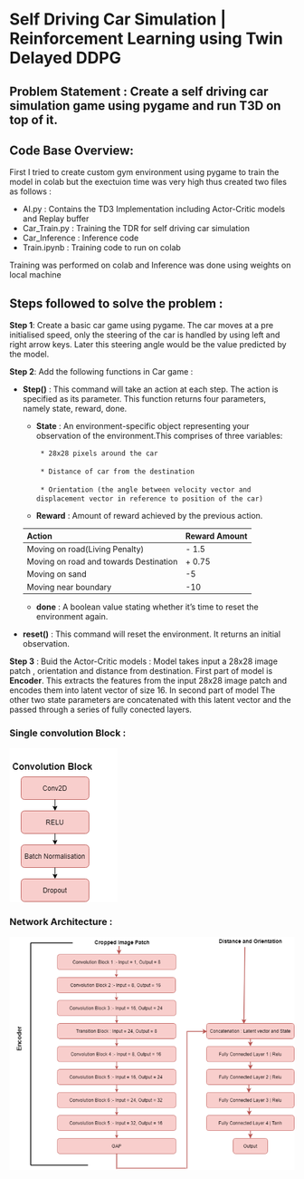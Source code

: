 # Self Driving Car Simulation | Reinforcement Learning using Twin Delayed DDPG

## Problem Statement : Create a self driving car simulation game using pygame and run T3D on top of it.

## Code Base Overview:


First I tried to create custom gym environment using pygame to train the model in colab but the exectuion time was very high thus created two files as follows :

* AI.py : Contains the TD3 Implementation including Actor-Critic models and Replay buffer
* Car_Train.py : Training the TDR for self driving car simulation
* Car_Inference : Inference code
* Train.ipynb : Training code to run on colab

Training was performed on colab and Inference was done using weights on local machine

## Steps followed to solve the problem :

__Step 1__: Create a basic car game using pygame. The car moves at a pre initialised speed, only the steering of the car is handled by using left and right arrow keys. Later this steering angle would be the value predicted by the model.

__Step 2__: Add the following functions in Car game :

* __Step()__ : This command will take an action at each step. The action is specified as its parameter. This function returns four parameters, namely state, reward, done.

  * __State__ : An environment-specific object representing your observation of the environment.This comprises of three variables:
  
         * 28x28 pixels around the car
         
         * Distance of car from the destination 
         
         * Orientation (the angle between velocity vector and displacement vector in reference to position of the car) 
  
  * __Reward__ : Amount of reward achieved by the previous action.
  
  Action                                 | Reward Amount
  -------------------------------------- | -------------
  Moving on road(Living Penalty)         | - 1.5
  Moving on road and towards Destination | + 0.75
  Moving on sand                         | -5 
  Moving near boundary                   | -10
  
  * __done__ : A boolean value stating whether it’s time to reset the environment again.

* __reset()__ : This command will reset the environment. It returns an initial observation.

__Step 3__ : Buid the Actor-Critic models : Model takes input a 28x28 image patch , orientation and distance from destination. First part of model is __Encoder__. This extracts the features from the input 28x28 image patch and encodes them into latent vector of size 16. In second part of model The other two state parameters are concatenated with this latent vector and the passed through a series of fully conected layers.

### Single convolution Block :
![image](ConvolutionBlock.png)

### Network Architecture :

![image](Architecture.png)



